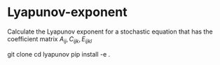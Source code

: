# Lyapunov-exponent
Calculate the Lyapunov exponent for a stochastic equation that has the coefficient matrix $A_{ij}, C_{ijk}, E_{ijkl}$

git clone 
cd lyapunov
pip install -e .
